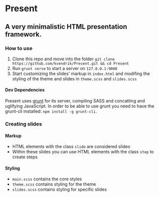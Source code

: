 Present
=======
## A very minimalistic HTML presentation framework.

### How to use
1. Clone this repo and move into the folder `git clone https://github.com/kvendrik/Present.git && cd Present`
2. Run `grunt serve` to start a server on `127.0.0.1:9000`
3. Start customizing the slides' markup in `index.html` and modifing the styling of the theme and slides in `theme.scss` and `slides.scss`

#### Dev Dependencies
Present uses [grunt](http://gruntjs.com/) for its server, compiling SASS and concatting and uglifying JavaScript. In order to be able to use grunt you need to have the grunt-cli installed: `npm install -g grunt-cli`.

### Creating slides

#### Markup
* HTML elements with the class `slide` are considered slides
* Within these slides you can use HTML elements with the class `step` to create steps

#### Styling
* `main.scss` contains the core styles
* `theme.scss` contains styling for the theme
* `slides.scss` contains styling for specific slides